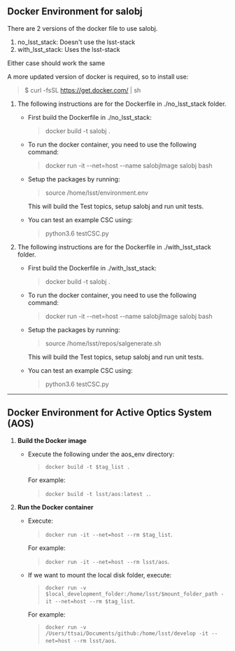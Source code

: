 ## Docker Environment for salobj

There are 2 versions of the docker file to use salobj. 
1. no_lsst_stack: Doesn't use the lsst-stack
2. with_lsst_stack: Uses the lsst-stack

Either case should work the same

A more updated version of docker is required, so to install use:
>$ curl -fsSL https://get.docker.com/ | sh

1. The following instructions are for the Dockerfile in ./no_lsst_stack folder.
   - First build the Dockerfile in ./no_lsst_stack:
     > docker build -t salobj .

   - To run the docker container, you need to use the following command:
     > docker run -it --net=host --name salobjImage salobj bash

   - Setup the packages by running:
     > source /home/lsst/environment.env
     
     This will build the Test topics, setup salobj and run unit tests.

   - You can test an example CSC using:
     > python3.6 testCSC.py

2. The following instructions are for the Dockerfile in ./with_lsst_stack folder.
   - First build the Dockerfile in ./with_lsst_stack:
     > docker build -t salobj .

   - To run the docker container, you need to use the following command:
     > docker run -it --net=host --name salobjImage salobj bash

   - Setup the packages by running: 
     > source /home/lsst/repos/salgenerate.sh
     
     This will build the Test topics, setup salobj and run unit tests.

   - You can test an example CSC using:
     > python3.6 testCSC.py

***

## Docker Environment for Active Optics System (AOS)

1. **Build the Docker image** 
     - Execute the following under the aos_env directory:
       > `docker build -t $tag_list .`  
       
       For example:
       > `docker build -t lsst/aos:latest .`.

2. **Run the Docker container**
     - Execute:
       > `docker run -it --net=host --rm $tag_list`. 
      
       For example:
       > `docker run -it --net=host --rm lsst/aos`. 
       
     - If we want to mount the local disk folder, execute:
       > `docker run -v $local_development_folder:/home/lsst/$mount_folder_path -it --net=host --rm $tag_list`. 
    
       For example:
       > `docker run -v /Users/ttsai/Documents/github:/home/lsst/develop -it --net=host --rm lsst/aos`.
